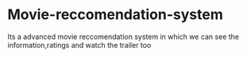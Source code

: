 # Movie-reccomendation-system
Its a advanced movie reccomendation system in which we can see the information,ratings and watch the trailer too
